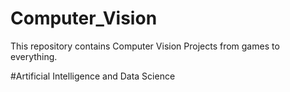 # Computer_Vision
This repository contains Computer Vision Projects from games to everything. 

#Artificial Intelligence and Data Science
